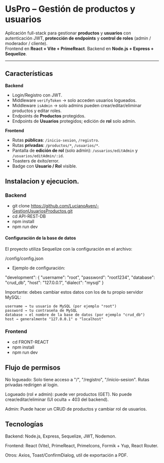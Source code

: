 # UsPro – Gestión de productos y usuarios

Aplicación full-stack para gestionar **productos** y **usuarios** con autenticación JWT, **protección de endpoints** y **control de roles** (admin / moderador / cliente).  
Frontend en **React + Vite + PrimeReact**. Backend en **Node.js + Express + Sequelize**.

---

## Características

**Backend**
- Login/Registro con JWT.
- Middleware `verifyToken` → solo acceden usuarios logueados.
- Middleware `isAdmin` → solo admins pueden crear/editar/eliminar productos y editar roles.
- Endpoints de **Productos** protegidos.
- Endpoints de **Usuarios** protegidos; edición de **rol** solo admin.

**Frontend**
- Rutas **públicas**: `/inicio-sesion`, `/registro`.
- Rutas **privadas**: `/productos/*`, `/usuarios/*`.
- Pantalla de **edición de rol** (solo admin): `/usuarios/editAdmin` y `/usuarios/editAdmin/:id`.
- Toasters de éxito/error.
- Badge con **Usuario / Rol** visible.


## Instalacion y ejecucion.

### Backend

- git clone https://github.com/LucianoAven/-GestionUsuariosProductos.git
- cd API-REST-DB
- npm install
- npm run dev       

#### Configuración de la base de datos

El proyecto utiliza Sequelize con la configuración en el archivo:

/config/config.json

- Ejemplo de configuración:

"development": { "username": "root", "password": "root1234", "database": "crud_db", "host": "127.0.0.1", "dialect": "mysql" }

Importante: debes cambiar estos datos con los de tu propio servidor MySQL:

    username → tu usuario de MySQL (por ejemplo "root")
    password → tu contraseña de MySQL
    database → el nombre de la base de datos (por ejemplo "crud_db")
    host → generalmente "127.0.0.1" o "localhost"

### Frontend

- cd FRONT-REACT
- npm install
- npm run dev

## Flujo de permisos

No logueado: Solo tiene acceso a "/", "/registro", "/inicio-sesion". Rutas privadas redirigen al login.

Logueado (rol ≠ admin): puede ver productos (GET). No puede crear/editar/eliminar (UI oculta + 403 del backend).

Admin: Puede hacer un CRUD de productos y cambiar rol de usuarios.

## Tecnologías

Backend: Node.js, Express, Sequelize, JWT, Nodemon.

Frontend: React (Vite), PrimeReact, PrimeIcons, Formik + Yup, React Router.

Otros: Axios, Toast/ConfirmDialog, util de exportación a PDF.
